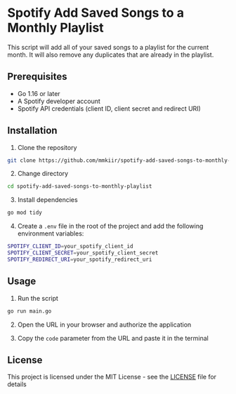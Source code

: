 # Spotify Add Saved Songs to a Monthly Playlist

This script will add all of your saved songs to a playlist for the current month. It will also remove any duplicates that are already in the playlist.

## Prerequisites

- Go 1.16 or later
- A Spotify developer account
- Spotify API credentials (client ID, client secret and redirect URI)

## Installation

1. Clone the repository

```bash
git clone https://github.com/mmkiir/spotify-add-saved-songs-to-monthly-playlist.git
```

2. Change directory

```bash
cd spotify-add-saved-songs-to-monthly-playlist
```

3. Install dependencies

```bash
go mod tidy
```

4. Create a `.env` file in the root of the project and add the following environment variables:

```bash
SPOTIFY_CLIENT_ID=your_spotify_client_id
SPOTIFY_CLIENT_SECRET=your_spotify_client_secret
SPOTIFY_REDIRECT_URI=your_spotify_redirect_uri
```

## Usage

1. Run the script

```bash
go run main.go
```

2. Open the URL in your browser and authorize the application

3. Copy the `code` parameter from the URL and paste it in the terminal

## License

This project is licensed under the MIT License - see the [LICENSE](LICENSE) file for details
